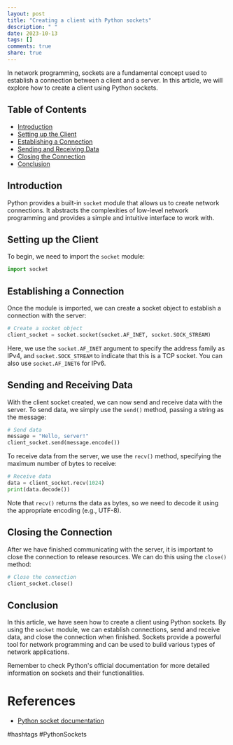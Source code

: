 ```yaml
---
layout: post
title: "Creating a client with Python sockets"
description: " "
date: 2023-10-13
tags: []
comments: true
share: true
---
```


In network programming, sockets are a fundamental concept used to establish a connection between a client and a server. In this article, we will explore how to create a client using Python sockets.

## Table of Contents
- [Introduction](#introduction)
- [Setting up the Client](#setting-up-the-client)
- [Establishing a Connection](#establishing-a-connection)
- [Sending and Receiving Data](#sending-and-receiving-data)
- [Closing the Connection](#closing-the-connection)
- [Conclusion](#conclusion)

## Introduction

Python provides a built-in `socket` module that allows us to create network connections. It abstracts the complexities of low-level network programming and provides a simple and intuitive interface to work with.

## Setting up the Client

To begin, we need to import the `socket` module:

```python
import socket
```

## Establishing a Connection

Once the module is imported, we can create a socket object to establish a connection with the server:

```python
# Create a socket object
client_socket = socket.socket(socket.AF_INET, socket.SOCK_STREAM)
```

Here, we use the `socket.AF_INET` argument to specify the address family as IPv4, and `socket.SOCK_STREAM` to indicate that this is a TCP socket. You can also use `socket.AF_INET6` for IPv6.

## Sending and Receiving Data

With the client socket created, we can now send and receive data with the server. To send data, we simply use the `send()` method, passing a string as the message:

```python
# Send data
message = "Hello, server!"
client_socket.send(message.encode())
```

To receive data from the server, we use the `recv()` method, specifying the maximum number of bytes to receive:

```python
# Receive data
data = client_socket.recv(1024)
print(data.decode())
```

Note that `recv()` returns the data as bytes, so we need to decode it using the appropriate encoding (e.g., UTF-8).

## Closing the Connection

After we have finished communicating with the server, it is important to close the connection to release resources. We can do this using the `close()` method:

```python
# Close the connection
client_socket.close()
```

## Conclusion

In this article, we have seen how to create a client using Python sockets. By using the `socket` module, we can establish connections, send and receive data, and close the connection when finished. Sockets provide a powerful tool for network programming and can be used to build various types of network applications.

Remember to check Python's official documentation for more detailed information on sockets and their functionalities.

# References
- [Python socket documentation](https://docs.python.org/3/library/socket.html)

#hashtags #PythonSockets